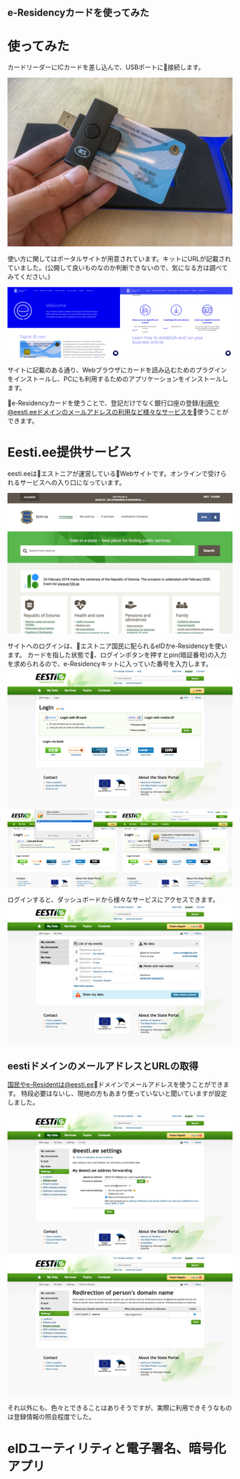 e-Residencyカードを使ってみた
---

# 使ってみた
カードリーダーにICカードを差し込んで、USBポートに接続します。

![カードリーダーに接続](./res/Using-e-Residency/e-Residency-with-cardreader.jpg)

使い方に関してはポータルサイトが用意されています。キットにURLが記載されていました。(公開して良いものなのか判断できないので、気になる方は調べてみてください。)

![ポータルサイト](./res/Using-e-Residency/portal.png)

サイトに記載のある通り、Webブラウザにカードを読み込むためのプラグインをインストールし、PCにも利用するためのアプリケーションをインストールします。

e-Residencyカードを使うことで、登記だけでなく銀行口座の登録/利用や@eesti.eeドメインのメールアドレスの利用など様々なサービスを使うことができます。

# Eesti.ee提供サービス
eesti.eeはエストニアが運営しているWebサイトです。オンラインで受けられるサービスへの入り口になっています。

![Eestiウェブサイト](./res/Using-e-Residency/eesti-services/eesti-website.png)

サイトへのログインは、エストニア国民に配られるeIDかe-Residencyを使います。
カードを指した状態で、ログインボタンを押すとpin(暗証番号)の入力を求められるので、e-Residencyキットに入っていた番号を入力します。
![Eestiログイン](./res/Using-e-Residency/eesti-services/eesti-website-signin.png)
![カードを読み込ませる](./res/Using-e-Residency/eesti-services/eesti-website-signin-cert.png)


ログインすると、ダッシュボードから様々なサービスにアクセスできます。
![Eesti](./res/Using-e-Residency/eesti-services/eesti-website-dashboard.png)

## eestiドメインのメールアドレスとURLの取得
国民やe-Residentは@eesti.eeドメインでメールアドレスを使うことができます。
特段必要はないし、現地の方もあまり使っていないと聞いていますが設定しました。

![Eestiメールアドレス](./res/Using-e-Residency/eesti-services/eesti-website-email.png)
![EestiWebサイト](./res/Using-e-Residency/eesti-services/eesti-website-website.png)

それ以外にも、色々とできることはありそうですが、実際に利用できそうなものは登録情報の照会程度でした。

# eIDユーティリティと電子署名、暗号化アプリ
